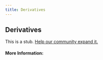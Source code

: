 ```yaml
---
title: Derivatives
---
```


## Derivatives

This is a stub. [Help our community expand it.](https://github.com/freeCodeCamp/guide-articles/tree/master/articles/Math/Derivatives/index.md)

<!-- The article goes here, in GitHub-flavored Markdown. Feel free to add YouTube videos, images, and CodePen/JSBin embeds  -->

#### More Information:
<!-- Please add any articles you think might be helpful to read before writing the article -->


